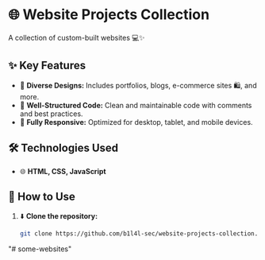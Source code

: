 # 🌐 Website Projects Collection  
A collection of custom-built websites 💻✨  

## ✨ Key Features  

- 🎨 **Diverse Designs:** Includes portfolios, blogs, e-commerce sites 🛍️, and more.  
- 📖 **Well-Structured Code:** Clean and maintainable code with comments and best practices.  
- 📱 **Fully Responsive:** Optimized for desktop, tablet, and mobile devices.  

## 🛠️ Technologies Used  

- 🌐 **HTML, CSS, JavaScript**  



## 🚀 How to Use  

1. ⬇️ **Clone the repository:**  
   ```sh
   git clone https://github.com/b1l4l-sec/website-projects-collection.git
"# some-websites" 
